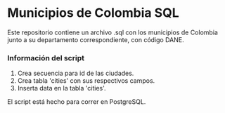 # Municipios de Colombia SQL

Este repositorio contiene un archivo .sql con los municipios de Colombia junto a su departamento correspondiente, con código DANE. 


### Información del script

1. Crea secuencia para id de las ciudades.
2. Crea tabla 'cities' con sus respectivos campos.
3. Inserta data en la tabla 'cities'.

El script está hecho para correr en PostgreSQL.
